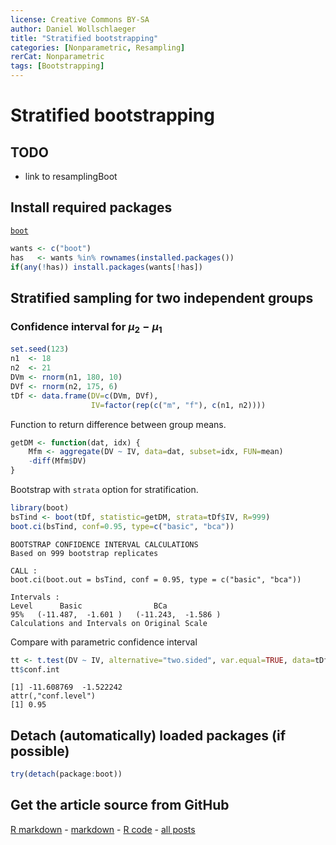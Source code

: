 ```yaml
---
license: Creative Commons BY-SA
author: Daniel Wollschlaeger
title: "Stratified bootstrapping"
categories: [Nonparametric, Resampling]
rerCat: Nonparametric
tags: [Bootstrapping]
---
```


Stratified bootstrapping
========================================================

TODO
-------------------------

 - link to resamplingBoot

Install required packages
-------------------------

[`boot`](http://cran.r-project.org/package=boot)


```r
wants <- c("boot")
has   <- wants %in% rownames(installed.packages())
if(any(!has)) install.packages(wants[!has])
```

Stratified sampling for two independent groups
-------------------------

### Confidence interval for $\mu_{2} - \mu_{1}$


```r
set.seed(123)
n1  <- 18
n2  <- 21
DVm <- rnorm(n1, 180, 10)
DVf <- rnorm(n2, 175, 6)
tDf <- data.frame(DV=c(DVm, DVf),
                  IV=factor(rep(c("m", "f"), c(n1, n2))))
```

Function to return difference between group means.


```r
getDM <- function(dat, idx) {
    Mfm <- aggregate(DV ~ IV, data=dat, subset=idx, FUN=mean)
    -diff(Mfm$DV)
}
```

Bootstrap with `strata` option for stratification.


```r
library(boot)
bsTind <- boot(tDf, statistic=getDM, strata=tDf$IV, R=999)
boot.ci(bsTind, conf=0.95, type=c("basic", "bca"))
```

```
BOOTSTRAP CONFIDENCE INTERVAL CALCULATIONS
Based on 999 bootstrap replicates

CALL : 
boot.ci(boot.out = bsTind, conf = 0.95, type = c("basic", "bca"))

Intervals : 
Level      Basic                BCa          
95%   (-11.487,  -1.601 )   (-11.243,  -1.586 )  
Calculations and Intervals on Original Scale
```

Compare with parametric confidence interval


```r
tt <- t.test(DV ~ IV, alternative="two.sided", var.equal=TRUE, data=tDf)
tt$conf.int
```

```
[1] -11.608769  -1.522242
attr(,"conf.level")
[1] 0.95
```

Detach (automatically) loaded packages (if possible)
-------------------------


```r
try(detach(package:boot))
```

Get the article source from GitHub
----------------------------------------------

[R markdown](https://github.com/dwoll/RExRepos/raw/master/Rmd/resamplingBootStrat.Rmd) - [markdown](https://github.com/dwoll/RExRepos/raw/master/md/resamplingBootStrat.md) - [R code](https://github.com/dwoll/RExRepos/raw/master/R/resamplingBootStrat.R) - [all posts](https://github.com/dwoll/RExRepos/)
